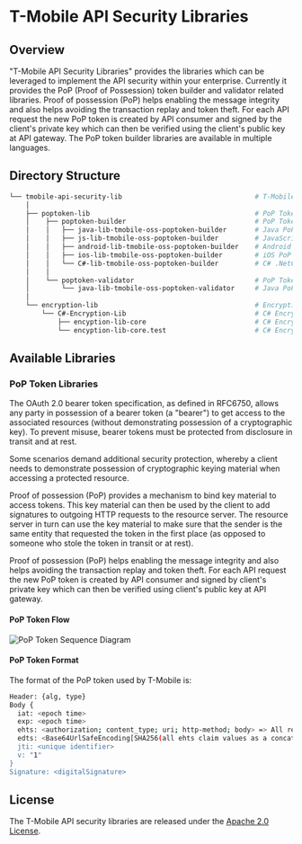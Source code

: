 ﻿# T-Mobile API Security Libraries

## Overview

"T-Mobile API Security Libraries" provides the libraries which can be leveraged to implement the API security within your enterprise. Currently it provides the PoP (Proof of Possession) token builder and validator related libraries. Proof of possession (PoP) helps enabling the message integrity and also helps avoiding the transaction replay and token theft. For each API request the new PoP token is created by API consumer and signed by the client's private key which can then be verified using the client's public key at API gateway. The PoP token builder libraries are available in multiple languages.

## Directory Structure

```bash
└── tmobile-api-security-lib                                 # T-Mobile API Security Lib Parent Directory
    │
    ├── poptoken-lib                                         # PoP Token Lib Parent Directory
    │    ├── poptoken-builder                                # PoP Token Builder Lib Parent Directory
    │    │   ├── java-lib-tmobile-oss-poptoken-builder       # Java PoP Token Builder Lib
    │    │   ├── js-lib-tmobile-oss-poptoken-builder         # JavaScript PoP Token Builder Lib
    │    │   ├── android-lib-tmobile-oss-poptoken-builder    # Android PoP Token Builder Lib
    │    │   ├── ios-lib-tmobile-oss-poptoken-builder        # iOS PoP Token Builder Lib
    │    │   └── C#-lib-tmobile-oss-poptoken-builder         # C# .NetCore PoP Token Builder Lib
    │    │
    │    └── poptoken-validator                              # PoP Token Validator Lib Parent Directory
    │        └── java-lib-tmobile-oss-poptoken-validator     # Java PoP Token Validator Lib
    │
    └── encryption-lib                                       # Encryption (JWE) Lib Parent Directory
        └── C#-Encryption-Lib                                # C# Encryption Lib
            ├── encyption-lib-core                           # C# Encryption Lib .NET Core 3.1 Standard Library 2.0
            └── encyption-lib-core.test                      # C# Encryption Lib .NET Core 3.1 MS Test
```

## Available Libraries 

### PoP Token Libraries

The OAuth 2.0 bearer token specification, as defined in RFC6750, allows any party in possession of a bearer token (a "bearer") to get access to the associated resources (without demonstrating possession of a cryptographic key). To prevent misuse, bearer tokens must be protected from disclosure in transit and at rest.

Some scenarios demand additional security protection, whereby a client needs to demonstrate possession of cryptographic keying material when accessing a protected resource.

Proof of possession (PoP) provides a mechanism to bind key material to access tokens. This key material can then be used by the client to add signatures to outgoing HTTP requests to the resource server. The resource server in turn can use the key material to make sure that the sender is the same entity that requested the token in the first place (as opposed to someone who stole the token in transit or at rest).

Proof of possession (PoP) helps enabling the message integrity and also helps avoiding the transaction replay and token theft. For each API request the new PoP token is created by API consumer and signed by client's private key which can then be verified using client's public key at API gateway.

#### PoP Token Flow

![PoP Token Sequence Diagram](./images/pop_token_sequence_diagram.png)


#### PoP Token Format

The format of the PoP token used by T-Mobile is:
```bash
Header: {alg, type} 
Body { 
  iat: <epoch time> 
  exp: <epoch time> 
  ehts: <authorization; content_type; uri; http-method; body> => All request headers, URI, HTTP method and body fields used to create hash
  edts: <Base64UrlSafeEncoding[SHA256(all ehts claim values as a concatenated string)]">
  jti: <unique identifier> 
  v: "1"
}
Signature: <digitalSignature>
```

## License

The T-Mobile API security libraries are released under the <a href="https://github.com/tmobile/tmobile-api-security-lib/blob/master/LICENSE" target="_blank">Apache 2.0 License</a>.
